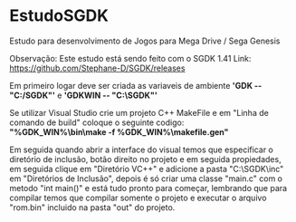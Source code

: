 # EstudoSGDK
Estudo para desenvolvimento de Jogos para Mega Drive / Sega Genesis


Observação: Este estudo está sendo feito com o SGDK 1.41 
Link: https://github.com/Stephane-D/SGDK/releases

Em primeiro logar deve ser criada as variaveis de ambiente <b>'GDK -- "C:/SGDK"'</b> e <b>'GDKWIN -- "C:\SGDK"'</b></br>

Se utilizar Visual Studio crie um projeto C++ MakeFile e 
em "Linha de comando de build" coloque o seguinte codigo:</br>
<b>"%GDK_WIN%\bin\make -f %GDK_WIN%\makefile.gen"</b>

Em seguida quando abrir a interface do visual temos que especificar
o diretório de inclusão, botão direito no projeto e em seguida propiedades,
em seguida clique em "Diretório VC++" e adicione a pasta "C:\SGDK\inc" em
"Diretórios de Inclusão", depois é só criar uma classe "main.c" com o metodo
"int main()" e está tudo pronto para começar, lembrando que para compilar
temos que compilar somente o projeto e executar o arquivo "rom.bin"
incluido na pasta "out" do projeto.
